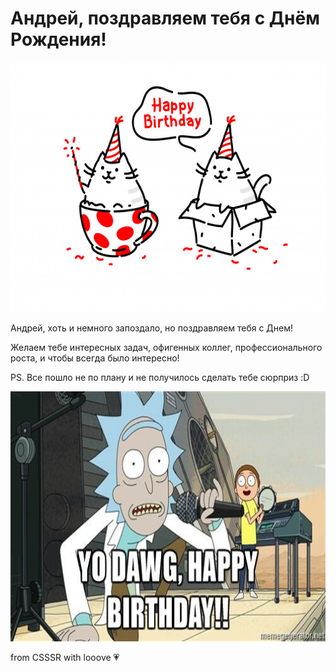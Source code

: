 # Андрей, поздравляем тебя с Днём Рождения!

<img src="hb.jpg" height="400">

Андрей, хоть и немного запоздало, но поздравляем тебя с Днем!

Желаем тебе интересных задач, офигенных коллег, профессионального роста,
и чтобы всегда было интересно!

PS. Все пошло не по плану и не получилось сделать тебе сюрприз :D

<img src="hb_from_csssr.jpg" height="400">

from CSSSR with looove 💗

